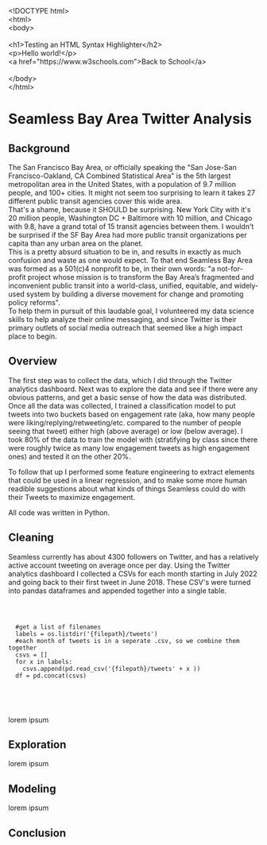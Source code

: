 <script>
w3CodeColor(document.getElementById("codeBlock"));

function w3CodeColor(elmnt) {
  // click "Try it Yourself" to see the JavaScript...
}
</script>

<div id="codeBlock">
  &lt;!DOCTYPE html&gt;<br>
  &lt;html&gt;<br>
  &lt;body&gt;<br>
  <br>
  &lt;h1&gt;Testing an HTML Syntax Highlighter&lt;/h2&gt;<br>
  &lt;p&gt;Hello world!&lt;/p&gt;<br>
  &lt;a href="https://www.w3schools.com"&gt;Back to School&lt;/a&gt;<br>
  <br>
  &lt;/body&gt;<br>
  &lt;/html&gt;
</div>

<h1>Seamless Bay Area Twitter Analysis</h1>

<h2> Background </h2>

The San Francisco Bay Area, or officially speaking the "San Jose-San Francisco-Oakland, CA Combined Statistical Area" is the 5th largest metropolitan area in the United States, with a population of 9.7 million people, and 100+ cities. It might not seem too surprising to learn it takes 27 different public transit agencies cover this wide area.
<br>
That's a shame, because it SHOULD be surprising. New York City with it's 20 million people, Washington DC + Baltimore with 10 million, and Chicago with 9.8, have a grand total of 15 transit agencies between them. I wouldn't be surprised if the SF Bay Area had more public transit organizations per capita than any urban area on the planet.
<br>
This is a pretty absurd situation to be in, and results in exactly as much confusion and waste as one would expect. To that end Seamless Bay Area was formed as a 501(c)4 nonprofit to be, in their own words: "a not-for-profit project whose mission is to transform the Bay Area’s fragmented and inconvenient public transit into a world-class, unified, equitable, and widely-used system by building a diverse movement for change and promoting policy reforms".
<br>
To help them in pursuit of this laudable goal, I volunteered my data science skills to help analyze their online messaging, and since Twitter is their primary outlets of social media outreach that seemed like a high impact place to begin.

<h2> Overview </h2>

The first step was to collect the data, which I did through the Twitter analytics dashboard. Next was to explore the data and see if there were any obvious patterns, and get a basic sense of how the data was distributed. Once all the data was collected, I trained a classification model to put tweets into two buckets based on engagement rate (aka, how many people were liking/replying/retweeting/etc. compared to the number of people seeing that tweet) either high (above average) or low (below average). I took 80% of the data to train the model with (stratifying by class since there were roughly twice as many low engagement tweets as high engagement ones) and tested it on the other 20%.

To follow that up I performed some feature engineering to extract elements that could be used in a linear regression, and to make some more human readible suggestions about what kinds of things Seamless could do with their Tweets to maximize engagement.

All code was written in Python.

<h2> Cleaning </h2>

Seamless currently has about 4300 followers on Twitter, and has a relatively active account tweeting on average once per day. Using the Twitter analytics dashboard I collected a CSVs for each month starting in July 2022 and going back to their first tweet in June 2018. These CSV's were turned into pandas dataframes and appended together into a single table.
<br>
<pre class="highlight">
  <code>
  <div id="codeBlock">
  #get a list of filenames
  labels = os.listdir('{filepath}/tweets')
  #each month of tweets is in a seperate .csv, so we combine them together
  csvs = []
  for x in labels:
    csvs.append(pd.read_csv('{filepath}/tweets' + x ))
  df = pd.concat(csvs)
  </div>
  </code>
</pre>
<br>
lorem ipsum

<h2> Exploration </h2>

lorem ipsum

<h2> Modeling </h2>

lorem ipsum

<h2> Conclusion </h2>
